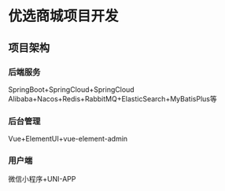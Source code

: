 # 优选商城项目开发

## 项目架构

### 后端服务

SpringBoot+SpringCloud+SpringCloud Alibaba+Nacos+Redis+RabbitMQ+ElasticSearch+MyBatisPlus等

### 后台管理

Vue+ElementUI+vue-element-admin

### 用户端

微信小程序+UNI-APP
